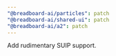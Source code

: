 ```yaml
---
"@breadboard-ai/particles": patch
"@breadboard-ai/shared-ui": patch
"@breadboard-ai/a2": patch
---
```


Add rudimentary SUIP support.
